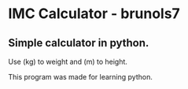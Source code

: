 # IMC Calculator - brunols7
## Simple calculator in python. 

<p>Use (kg) to weight and (m) to height.</p>
<p>This program was made for learning python.</p>
